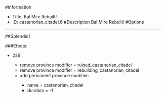 #Information
 - Title: Bal Mire Rebuilt!
 - ID: castanorian_citadel.6
#Description
Bal Mire Rebuilt!
#Options

___
##Splendid!

###Efects:<ul><li>229:</li><ul><li>remove province modifier = ruined_castanorian_citadel</li><li>remove province modifier = rebuilding_castanorian_citadel</li><li>add permanent province modifier:</li><ul><li>name = castanorian_citadel</li><li>duration = -1</li></ul></ul></ul>
